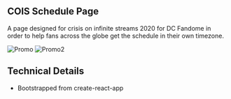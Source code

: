 ## COIS Schedule Page
A page designed for crisis on infinite streams 2020 for DC Fandome in order to help fans across the globe get the schedule in their own timezone.

![Promo](https://github.com/Acesmndr/justice-con/blob/master/images/COISPromo1.png)
![Promo2](https://github.com/Acesmndr/justice-con/blob/master/images/COISPromo2.png)

## Technical Details
* Bootstrapped from create-react-app
